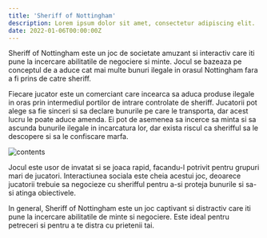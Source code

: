 ```yaml
---
title: 'Sheriff of Nottingham'
description: Lorem ipsum dolor sit amet, consectetur adipiscing elit.
date: 2022-01-06T00:00:00Z
---
```


Sheriff of Nottingham este un joc de societate amuzant si interactiv care iti pune la incercare abilitatile de negociere si minte. Jocul se bazeaza pe conceptul de a aduce cat mai multe bunuri ilegale in orasul Nottingham fara a fi prins de catre sheriff.

Fiecare jucator este un comerciant care incearca sa aduca produse ilegale in oras prin intermediul portilor de intrare controlate de sheriff. Jucatorii pot alege sa fie sinceri si sa declare bunurile pe care le transporta, dar acest lucru le poate aduce amenda. Ei pot de asemenea sa incerce sa minta si sa ascunda bunurile ilegale in incarcatura lor, dar exista riscul ca sherifful sa le descopere si sa le confiscare marfa.

![contents](/assets/images/posts/sheriff.png)

Jocul este usor de invatat si se joaca rapid, facandu-l potrivit pentru grupuri mari de jucatori. Interactiunea sociala este cheia acestui joc, deoarece jucatorii trebuie sa negocieze cu sherifful pentru a-si proteja bunurile si sa-si atinga obiectivele.

In general, Sheriff of Nottingham este un joc captivant si distractiv care iti pune la incercare abilitatile de minte si negociere. Este ideal pentru petreceri si pentru a te distra cu prietenii tai.